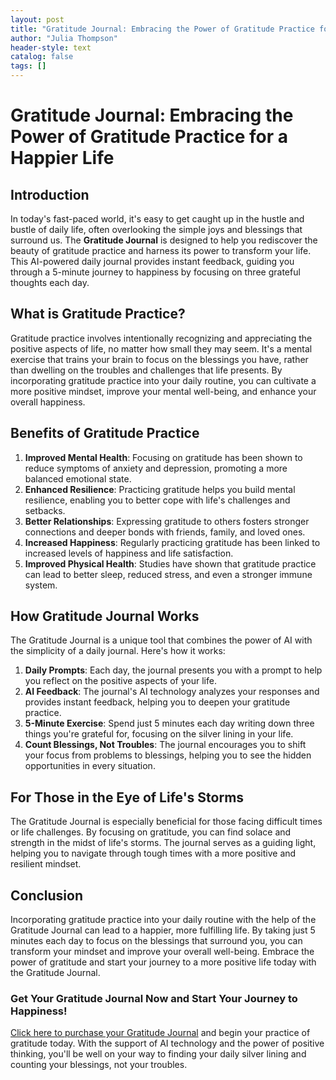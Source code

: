 ```yaml
---
layout: post
title: "Gratitude Journal: Embracing the Power of Gratitude Practice for a Happier Life"
author: "Julia Thompson"
header-style: text
catalog: false
tags: []
---
```


# Gratitude Journal: Embracing the Power of Gratitude Practice for a Happier Life

## Introduction

In today's fast-paced world, it's easy to get caught up in the hustle and bustle of daily life, often overlooking the simple joys and blessings that surround us. The **Gratitude Journal** is designed to help you rediscover the beauty of gratitude practice and harness its power to transform your life. This AI-powered daily journal provides instant feedback, guiding you through a 5-minute journey to happiness by focusing on three grateful thoughts each day.

## What is Gratitude Practice?

Gratitude practice involves intentionally recognizing and appreciating the positive aspects of life, no matter how small they may seem. It's a mental exercise that trains your brain to focus on the blessings you have, rather than dwelling on the troubles and challenges that life presents. By incorporating gratitude practice into your daily routine, you can cultivate a more positive mindset, improve your mental well-being, and enhance your overall happiness.

## Benefits of Gratitude Practice

1. **Improved Mental Health**: Focusing on gratitude has been shown to reduce symptoms of anxiety and depression, promoting a more balanced emotional state.
2. **Enhanced Resilience**: Practicing gratitude helps you build mental resilience, enabling you to better cope with life's challenges and setbacks.
3. **Better Relationships**: Expressing gratitude to others fosters stronger connections and deeper bonds with friends, family, and loved ones.
4. **Increased Happiness**: Regularly practicing gratitude has been linked to increased levels of happiness and life satisfaction.
5. **Improved Physical Health**: Studies have shown that gratitude practice can lead to better sleep, reduced stress, and even a stronger immune system.

## How Gratitude Journal Works

The Gratitude Journal is a unique tool that combines the power of AI with the simplicity of a daily journal. Here's how it works:

1. **Daily Prompts**: Each day, the journal presents you with a prompt to help you reflect on the positive aspects of your life.
2. **AI Feedback**: The journal's AI technology analyzes your responses and provides instant feedback, helping you to deepen your gratitude practice.
3. **5-Minute Exercise**: Spend just 5 minutes each day writing down three things you're grateful for, focusing on the silver lining in your life.
4. **Count Blessings, Not Troubles**: The journal encourages you to shift your focus from problems to blessings, helping you to see the hidden opportunities in every situation.

## For Those in the Eye of Life's Storms

The Gratitude Journal is especially beneficial for those facing difficult times or life challenges. By focusing on gratitude, you can find solace and strength in the midst of life's storms. The journal serves as a guiding light, helping you to navigate through tough times with a more positive and resilient mindset.

## Conclusion

Incorporating gratitude practice into your daily routine with the help of the Gratitude Journal can lead to a happier, more fulfilling life. By taking just 5 minutes each day to focus on the blessings that surround you, you can transform your mindset and improve your overall well-being. Embrace the power of gratitude and start your journey to a more positive life today with the Gratitude Journal.

### Get Your Gratitude Journal Now and Start Your Journey to Happiness!

[Click here to purchase your Gratitude Journal](https://www.example.com/gratitude-journal) and begin your practice of gratitude today. With the support of AI technology and the power of positive thinking, you'll be well on your way to finding your daily silver lining and counting your blessings, not your troubles.